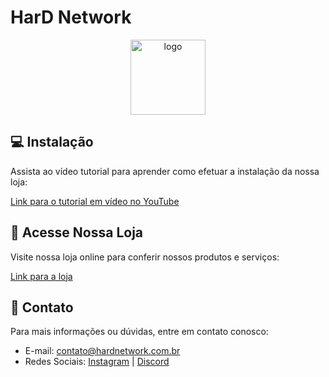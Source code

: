 # HarD Network

<center>
  <img src="https://i.imgur.com/rwGcsAP.png" width=120 height=120 alt="logo">
</center>
  
## 💻 Instalação
Assista ao vídeo tutorial para aprender como efetuar a instalação da nossa loja:

[Link para o tutorial em vídeo no YouTube](https://www.youtube.com/watch?v=6zaUYUv7Rk0)

## 🛒 Acesse Nossa Loja

Visite nossa loja online para conferir nossos produtos e serviços:

[Link para a loja](https://hardnetwork.com.br)

## 🤝 Contato

Para mais informações ou dúvidas, entre em contato conosco:

- E-mail: <contato@hardnetwork.com.br>
- Redes Sociais: [Instagram](https://instagram.com/hard.network/) | [Discord](https://discord.gg/UhRJkPj9d4)
